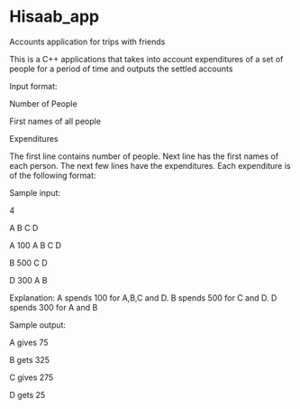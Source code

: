 # Hisaab_app
Accounts application for trips with friends

This is a C++ applications that takes into account expenditures of a set of people for a period of time and outputs the settled accounts

Input format:

Number of People

First names of all people

Expenditures

The first line contains number of people. Next line has the first names of each person.
The next few lines have the expenditures.
Each expenditure is of the following format:
<name of person who paid> <amount paid> <List of people for who he paid>

Sample input:

4

A B C D

A 100 A B C D 

B 500 C D

D 300 A B

Explanation: A spends 100 for A,B,C and D. B spends 500 for C and D. D spends 300 for A and B

Sample output:

A gives 75

B gets 325

C gives 275

D gets 25




